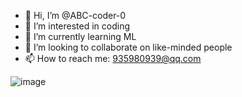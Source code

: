 - 👋 Hi, I’m @ABC-coder-0
- 👀 I’m interested in coding
- 🌱 I’m currently learning ML
- 💞️ I’m looking to collaborate on like-minded people
- 📫 How to reach me: 935980939@qq.com

![image](https://user-images.githubusercontent.com/54141819/155292442-d3ae9e0b-48f7-44f3-bed6-bf9323a70b1f.gif)

